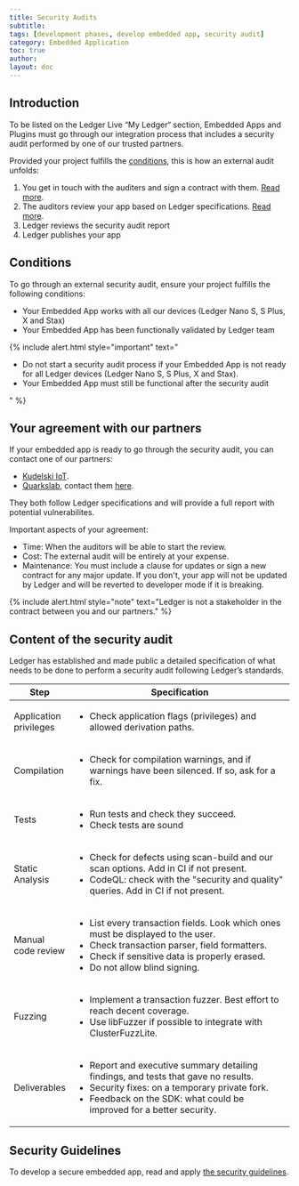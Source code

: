 ```yaml
---
title: Security Audits
subtitle: 
tags: [development phases, develop embedded app, security audit]
category: Embedded Application
toc: true
author:
layout: doc
---
```


## Introduction

To be listed on the Ledger Live “My Ledger“ section, Embedded Apps and Plugins must go through our integration process that includes a security audit performed by one of our trusted partners. 

Provided your project fulfills the [conditions](#conditions), this is how an external audit unfolds:
1. You get in touch with the auditers and sign a contract with them. [Read more](#your-agreement-with-our-partners).
2. The auditors review your app based on Ledger specifications. [Read more](#content-of-the-security-audit).
3. Ledger reviews the security audit report
4. Ledger publishes your app

## Conditions

To go through an external security audit, ensure your project fulfills the following conditions:

- Your Embedded App works with all our devices (Ledger Nano S, S Plus, X and Stax)
- Your Embedded App has been functionally validated by Ledger team


<!--  -->
{% include alert.html style="important" text="<ul>
<li>Do not start a security audit process if your Embedded App is not ready for all Ledger devices (Ledger Nano S, S Plus, X and Stax).</li>
<li>Your Embedded App must still be functional after the security audit </li></ul>" %}
<!--  -->

## Your agreement with our partners

If your embedded app is ready to go through the security audit, you can contact one of our partners:

- [Kudelski IoT]( https://www.kudelski-iot.com/services-and-systems/ledger-security-audit).
- [Quarkslab](https://www.quarkslab.com/), contact them [here](mailto:qb_ledger@quarkslab.com).

They both follow Ledger specifications and will provide a full report with potential vulnerabilites.

Important aspects of your agreement:
- Time: When the auditors will be able to start the review.
- Cost: The external audit will be entirely at your expense.
- Maintenance: You must include a clause for updates or sign a new contract for any major update. If you don't, your app will not be updated by Ledger and will be reverted to developer mode if it is breaking.

<!--  -->
{% include alert.html style="note" text="Ledger is not a stakeholder in the contract between you and our partners." %}
<!--  -->

## Content of the security audit

Ledger has established and made public a detailed specification of what needs to be done to perform a security audit following Ledger’s standards. 

<table>
    <thead>
        <tr>
            <th style="width:20%;">Step</th>
            <th style="width:80%;">Specification</th>
        </tr>
    </thead>
    <tbody>
        <tr>
            <td>Application privileges</td>
            <td><ul><li>Check application flags (privileges) and allowed derivation paths.</li></ul></td>
        </tr>
        <tr>
            <td>Compilation</td>
            <td><ul><li>Check for compilation warnings, and if warnings have been silenced. If so, ask for a fix.</li></ul></td>
        </tr>
        <tr>
            <td>Tests</td>
            <td><ul><li>Run tests and check they succeed.</li>
                <li>Check tests are sound</li></ul>
            </td>
        </tr>
        <tr>
            <td>Static Analysis</td>
            <td><ul><li>Check for defects using scan-build and our scan options. Add in CI if not present.</li>
                <li>CodeQL: check with the "security and quality" queries. Add in CI if not present.</li></ul>
            </td>
        </tr>
        <tr>
            <td>Manual code review</td>
            <td><ul><li>List every transaction fields. Look which ones must be displayed to the user.</li>
                <li>Check transaction parser, field formatters.</li>
                <li>Check if sensitive data is properly erased.</li>
                <li>Do not allow blind signing.</li></ul>
            </td>
        </tr>
        <tr>
            <td>Fuzzing</td>
            <td><ul><li>Implement a transaction fuzzer. Best effort to reach decent coverage.</li>
                <li>Use libFuzzer if possible to integrate with ClusterFuzzLite.</li></ul>
            </td>
        </tr>
        <tr>
            <td>Deliverables</td>
            <td><ul><li>Report and executive summary detailing findings, and tests that gave no results.</li>
                <li>Security fixes: on a temporary private fork.</li>
                <li>Feedback on the SDK: what could be improved for a better security.</li></ul>
            </td>
        </tr>
    </tbody>
</table>

## Security Guidelines

To develop a secure embedded app, read and apply [the security guidelines](../secure-app/).
